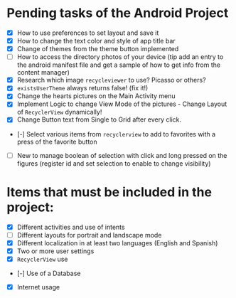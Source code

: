 # Pending tasks of the Android Project
- [x] How to use preferences to set layout and save it
- [x] How to change the text color and style of app title bar
- [x] Change of themes from the theme button implemented
- [ ] How to access the directory photos of your device (tip add an entry to the android manifest file and get a sample of how to get info from the content manager) 
- [x] Research which image `recycleviewer` to use? Picasso or others?
- [x] `existsUserTheme` always returns false! (fix it!)
- [x] Change the hearts pictures on the Main Activity menu
- [x] Implement Logic to change View Mode of the pictures - Change Layout of `RecyclerView` dynamically!
- [x] Change Button text from Single to Grid after every click.
- [-] Select various items from `recyclerview` to add to favorites with a press of the favorite button
- [ ] New to manage boolean of selection with click and long pressed on the figures (register id and set selection to enable to change visibility)

# Items that must be included in the project:
- [x] Different activities and use of intents
- [ ] Different layouts for portrait and landscape mode
- [x] Different localization in at least two languages (English and Spanish)
- [x] Two or more user settings
- [x] `RecyclerView` use
- [-] Use of a Database
- [x] Internet usage

